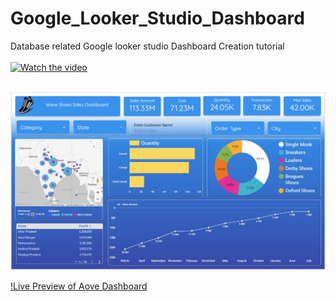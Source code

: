 # Google_Looker_Studio_Dashboard
Database related Google looker studio Dashboard Creation tutorial
<br><br>
[![Watch the video](https://img.youtube.com/vi/r8TjRJRIaRM/hqdefault.jpg)](https://www.youtube.com/watch?v=r8TjRJRIaRM)
<br><br>

<img src="https://github.com/SatishDhawale/Google_Looker_Studio_Dashboard/blob/631cdcf063afb25fb94028479fc454870df1d0b7/Dashboard%20Preview.jpg" alt="Image Description" width="600">


[!Live Preview of Aove Dashboard](https://lookerstudio.google.com/u/0/reporting/cae6cdd2-2eb1-46f2-90c0-0f15c8e230a6/page/eHMWD)
